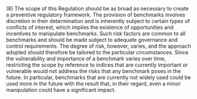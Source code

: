 (8) The scope of this Regulation should be as broad as necessary to create a preventive regulatory framework. The provision of benchmarks involves discretion in their determination and is inherently subject to certain types of conflicts of interest, which implies the existence of opportunities and incentives to manipulate benchmarks. Such risk factors are common to all benchmarks and should be made subject to adequate governance and control requirements. The degree of risk, however, varies, and the approach adopted should therefore be tailored to the particular circumstances. Since the vulnerability and importance of a benchmark varies over time, restricting the scope by reference to indices that are currently important or vulnerable would not address the risks that any benchmark poses in the future. In particular, benchmarks that are currently not widely used could be used more in the future with the result that, in their regard, even a minor manipulation could have a significant impact.